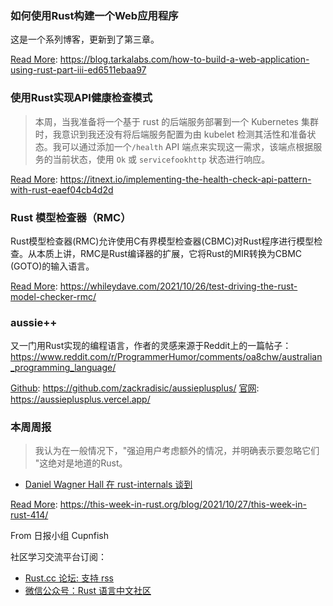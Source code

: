 ### 如何使用Rust构建一个Web应用程序 

这是一个系列博客，更新到了第三章。

[Read More](https://blog.tarkalabs.com/how-to-build-a-web-application-using-rust-part-iii-ed6511ebaa97): https://blog.tarkalabs.com/how-to-build-a-web-application-using-rust-part-iii-ed6511ebaa97

### 使用Rust实现API健康检查模式

> 本周，当我准备将一个基于 rust 的后端服务部署到一个 Kubernetes 集群时，我意识到我还没有将后端服务配置为由 kubelet 检测其活性和准备状态。我可以通过添加一个`/health` API 端点来实现这一需求，该端点根据服务的当前状态，使用 `Ok` 或 `servicefookhttp` 状态进行响应。

[Read More](https://itnext.io/implementing-the-health-check-api-pattern-with-rust-eaef04cb4d2d): https://itnext.io/implementing-the-health-check-api-pattern-with-rust-eaef04cb4d2d

### Rust 模型检查器（RMC）

Rust模型检查器(RMC)允许使用C有界模型检查器(CBMC)对Rust程序进行模型检查。从本质上讲，RMC是Rust编译器的扩展，它将Rust的MIR转换为CBMC (GOTO)的输入语言。

[Read More](https://whileydave.com/2021/10/26/test-driving-the-rust-model-checker-rmc/): https://whileydave.com/2021/10/26/test-driving-the-rust-model-checker-rmc/

### aussie++

又一门用Rust实现的编程语言，作者的灵感来源于Reddit上的一篇帖子：https://www.reddit.com/r/ProgrammerHumor/comments/oa8chw/australian_programming_language/

[Github](https://github.com/zackradisic/aussieplusplus/): https://github.com/zackradisic/aussieplusplus/
[官网](https://aussieplusplus.vercel.app/): https://aussieplusplus.vercel.app/
### 本周周报

> 我认为在一般情况下，"强迫用户考虑额外的情况，并明确表示要忽略它们 "这绝对是地道的Rust。

- [Daniel Wagner Hall 在 rust-internals 谈到](https://internals.rust-lang.org/t/pre-rfc-add-a-chunk-iterator-to-libcore/15101/16)

[Read More](https://this-week-in-rust.org/blog/2021/10/27/this-week-in-rust-414/): https://this-week-in-rust.org/blog/2021/10/27/this-week-in-rust-414/

From 日报小组 Cupnfish

社区学习交流平台订阅：

- [Rust.cc 论坛: 支持 rss](https://rustcc.cn/)
- [微信公众号：Rust 语言中文社区](https://rustcc.cn/article?id=ed7c9379-d681-47cb-9532-0db97d883f62)

